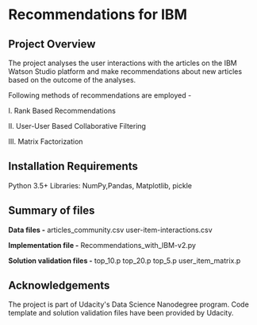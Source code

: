 
# Recommendations for IBM

## Project Overview

The project analyses the user interactions with the articles on the IBM Watson Studio platform and make recommendations about new articles based on the outcome of the analyses.

Following methods of recommendations are employed -

I. Rank Based Recommendations

II. User-User Based Collaborative Filtering 

III. Matrix Factorization 

## Installation Requirements

Python 3.5+ 
Libraries: NumPy,Pandas, Matplotlib, pickle

## Summary of files
**Data files -**
articles_community.csv
user-item-interactions.csv

**Implementation file -**
Recommendations_with_IBM-v2.py

**Solution validation files -**
top_10.p
top_20.p
top_5.p
user_item_matrix.p



## Acknowledgements

The project is part of Udacity's Data Science Nanodegree program. Code template and solution validation files have been provided by Udacity.
